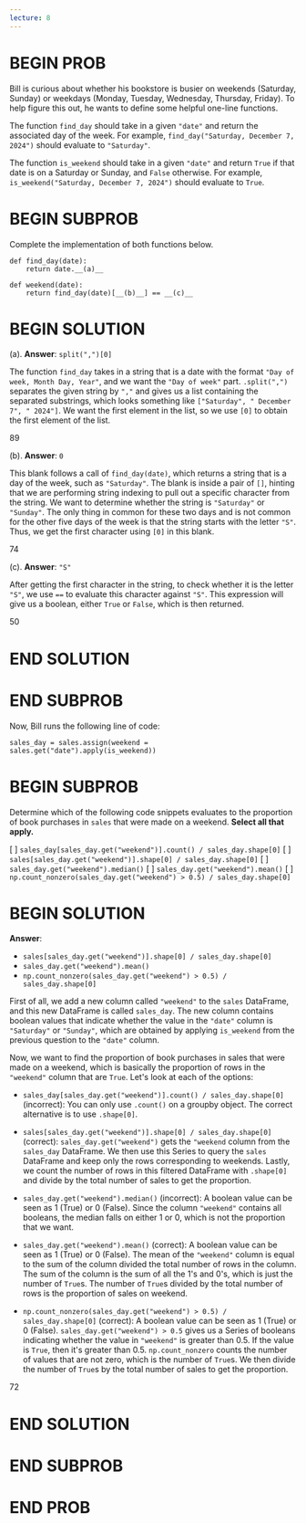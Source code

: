 ```yaml
---
lecture: 8
---
```


# BEGIN PROB

Bill is curious about whether his bookstore is busier on weekends
(Saturday, Sunday) or weekdays (Monday, Tuesday, Wednesday, Thursday,
Friday). To help figure this out, he wants to define some helpful
one-line functions.

The function `find_day` should take in a given `"date"` and return the
associated day of the week. For example,
`find_day("Saturday, December 7, 2024")` should evaluate to
`"Saturday"`.

The function `is_weekend` should take in a given `"date"` and return
`True` if that date is on a Saturday or Sunday, and `False` otherwise.
For example, `is_weekend("Saturday, December 7, 2024")` should evaluate
to `True`.

# BEGIN SUBPROB

Complete the implementation of both functions below.

    def find_day(date):
        return date.__(a)__

    def weekend(date):
        return find_day(date)[__(b)__] == __(c)__

# BEGIN SOLUTION

(a). **Answer**: `split(",")[0]`

The function `find_day` takes in a string that is a date with the format `"Day of week, Month Day, Year"`, and we want the `"Day of week"` part. `.split(",")` separates the given string by `","` and gives us a list containing the separated substrings, which looks something like `["Saturday", " December 7", " 2024"]`. We want the first element in the list, so we use `[0]` to obtain the first element of the list.

<average>89</average>

(b). **Answer**: `0`

This blank follows a call of `find_day(date)`, which returns a string that is a day of the week, such as `"Saturday"`. The blank is inside a pair of `[]`, hinting that we are performing string indexing to pull out a specific character from the string. We want to determine whether the string is `"Saturday"` or `"Sunday"`. The only thing in common for these two days and is not common for the other five days of the week is that the string starts with the letter `"S"`. Thus, we get the first character using `[0]` in this blank.

<average>74</average>

(c). **Answer**: `"S"`

After getting the first character in the string, to check whether it is the letter `"S"`, we use `==` to evaluate this character against `"S"`. This expression will give us a boolean, either `True` or `False`, which is then returned.

<average>50</average>

# END SOLUTION

# END SUBPROB

Now, Bill runs the following line of code:

    sales_day = sales.assign(weekend = sales.get("date").apply(is_weekend))

# BEGIN SUBPROB

Determine which of the following code snippets evaluates to the
proportion of book purchases in `sales` that were made on a weekend.
**Select all that apply.**

[ ] `sales_day[sales_day.get("weekend")].count() / sales_day.shape[0]`
[ ] `sales[sales_day.get("weekend")].shape[0] / sales_day.shape[0]`
[ ] `sales_day.get("weekend").median()`
[ ] `sales_day.get("weekend").mean()`
[ ] `np.count_nonzero(sales_day.get("weekend") > 0.5) / sales_day.shape[0]`

# BEGIN SOLUTION

**Answer**: 

- `sales[sales_day.get("weekend")].shape[0] / sales_day.shape[0]`
- `sales_day.get("weekend").mean()`
- `np.count_nonzero(sales_day.get("weekend") > 0.5) / sales_day.shape[0]`

First of all, we add a new column called `"weekend"` to the `sales` DataFrame, and this new DataFrame is called `sales_day`. The new column contains boolean values that indicate whether the value in the `"date"` column is `"Saturday"` or `"Sunday"`, which are obtained by applying `is_weekend` from the previous question to the `"date"` column.

Now, we want to find the proportion of book purchases in sales that were made on a weekend, which is basically the proportion of rows in the `"weekend"` column that are `True`. Let's look at each of the options:

- `sales_day[sales_day.get("weekend")].count() / sales_day.shape[0]` (incorrect): You can only use `.count()` on a groupby object. The correct alternative is to use `.shape[0]`.

- `sales[sales_day.get("weekend")].shape[0] / sales_day.shape[0]` (correct): `sales_day.get("weekend")` gets the `"weekend` column from the `sales_day` DataFrame. We then use this Series to query the `sales` DataFrame and keep only the rows corresponding to weekends. Lastly, we count the number of rows in this filtered DataFrame with `.shape[0]` and divide by the total number of sales to get the proportion.

- `sales_day.get("weekend").median()` (incorrect): A boolean value can be seen as 1 (True) or 0 (False). Since the column `"weekend"` contains all booleans, the median falls on either 1 or 0, which is not the proportion that we want.

- `sales_day.get("weekend").mean()` (correct): A boolean value can be seen as 1 (True) or 0 (False). The mean of the `"weekend"` column is equal to the sum of the column divided the total number of rows in the column. The sum of the column is the sum of all the 1's and 0's, which is just the number of `True`s. The number of `True`s divided by the total number of rows is the proportion of sales on weekend.

- `np.count_nonzero(sales_day.get("weekend") > 0.5) / sales_day.shape[0]` (correct): A boolean value can be seen as 1 (True) or 0 (False). `sales_day.get("weekend") > 0.5` gives us a Series of booleans indicating whether the value in `"weekend"` is greater than 0.5. If the value is `True`, then it's greater than 0.5. `np.count_nonzero` counts the number of values that are not zero, which is the number of `True`s. We then divide the number of `True`s by the total number of sales to get the proportion.

<average>72</average>

# END SOLUTION

# END SUBPROB

# END PROB